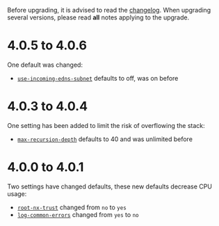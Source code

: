 Before upgrading, it is advised to read the [changelog](../changelog.md).
When upgrading several versions, please read **all** notes applying to the upgrade.

# 4.0.5 to 4.0.6

One default was changed:

 - [`use-incoming-edns-subnet`](settings.md#use-incoming-edns-subnet) defaults to off, was on before

# 4.0.3 to 4.0.4
One setting has been added to limit the risk of overflowing the stack:

 - [`max-recursion-depth`](settings.md#max-recursion-depth) defaults to 40 and was unlimited before

# 4.0.0 to 4.0.1
Two settings have changed defaults, these new defaults decrease CPU usage:

 - [`root-nx-trust`](settings.md#root-nx-trust) changed from `no` to `yes`
 - [`log-common-errors`](settings.md#log-common-errors) changed from `yes` to `no`
